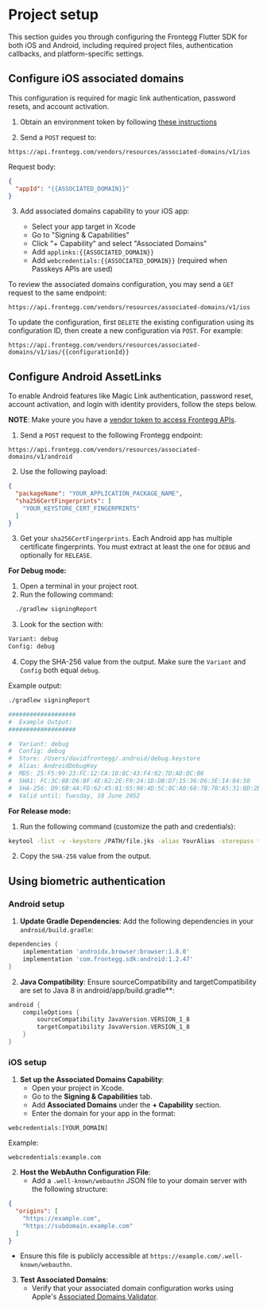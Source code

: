 # Project setup

This section guides you through configuring the Frontegg Flutter SDK for both iOS and Android, including required project files, authentication callbacks, and platform-specific settings.


## Configure iOS associated domains

This configuration is required for magic link authentication, password resets, and account
activation.

1. Obtain an environment token by
   following [these instructions](https://developers.frontegg.com/api/vendor-service)

2. Send a `POST` request to:

```
https://api.frontegg.com/vendors/resources/associated-domains/v1/ios
```

Request body:

```json
{
  "appId": "{{ASSOCIATED_DOMAIN}}"
}
```

3. Add associated domains capability to your iOS app:

    - Select your app target in Xcode
    - Go to "Signing & Capabilities"
    - Click "+ Capability" and select "Associated Domains"
    - Add `applinks:{{ASSOCIATED_DOMAIN}}`
    - Add `webcredentials:{{ASSOCIATED_DOMAIN}}` (required when Passkeys APIs are used)

To review the associated domains configuration, you may send a `GET` request to the same endpoint:

```
https://api.frontegg.com/vendors/resources/associated-domains/v1/ios
```

To update the configuration, first `DELETE` the existing configuration using its configuration ID,
then create a new configuration via `POST`. For example:

```
https://api.frontegg.com/vendors/resources/associated-domains/v1/ios/{{configurationId}} 
```

## Configure Android AssetLinks

To enable Android features like Magic Link authentication, password reset, account activation, and
login with identity providers, follow the steps below.

**NOTE**: Make youre you have
a [vendor token to access Frontegg APIs](https://docs.frontegg.com/reference/getting-started-with-your-api).

1. Send a `POST` request to the following Frontegg endpoint:

```
https://api.frontegg.com/vendors/resources/associated-domains/v1/android
```

2. Use the following payload:

```json
{
  "packageName": "YOUR_APPLICATION_PACKAGE_NAME",
  "sha256CertFingerprints": [
    "YOUR_KEYSTORE_CERT_FINGERPRINTS"
  ]
}
```

3. Get your `sha256CertFingerprints`. Each Android app has multiple certificate fingerprints. You
   must extract at least the one for `DEBUG` and optionally for `RELEASE`.

**For Debug mode:**

1. Open a terminal in your project root.
2. Run the following command:

``` bash
  ./gradlew signingReport
```

3. Look for the section with:

``` bash
Variant: debug
Config: debug
```

4. Copy the SHA-256 value from the output. Make sure the `Variant` and `Config` both equal `debug`.

Example output:

``` bash
./gradlew signingReport

###################
#  Example Output:
###################

#  Variant: debug
#  Config: debug
#  Store: /Users/davidfrontegg/.android/debug.keystore
#  Alias: AndroidDebugKey
#  MD5: 25:F5:99:23:FC:12:CA:10:8C:43:F4:02:7D:AD:DC:B6
#  SHA1: FC:3C:88:D6:BF:4E:62:2E:F0:24:1D:DB:D7:15:36:D6:3E:14:84:50
#  SHA-256: D9:6B:4A:FD:62:45:81:65:98:4D:5C:8C:A0:68:7B:7B:A5:31:BD:2B:9B:48:D9:CF:20:AE:56:FD:90:C1:C5:EE
#  Valid until: Tuesday, 18 June 2052
```

**For Release mode:**

1. Run the following command (customize the path and credentials):

``` bash
keytool -list -v -keystore /PATH/file.jks -alias YourAlias -storepass *** -keypass ***
```

2. Copy the `SHA-256` value from the output.



## Using biometric authentication

### Android setup

1. **Update Gradle Dependencies**:
   Add the following dependencies in your `android/build.gradle`:
```groovy
dependencies {
    implementation 'androidx.browser:browser:1.8.0'
    implementation 'com.frontegg.sdk:android:1.2.47'
}
```

2. **Java Compatibility**: 
    Ensure sourceCompatibility and targetCompatibility are set to Java 8 in android/app/build.gradle**:
```groovy
android {
    compileOptions {
        sourceCompatibility JavaVersion.VERSION_1_8
        targetCompatibility JavaVersion.VERSION_1_8
    }
}
```

### iOS setup

1. **Set up the Associated Domains Capability**:
   - Open your project in Xcode.
   - Go to the **Signing & Capabilities** tab.
   - Add **Associated Domains** under the **+ Capability** section.
   - Enter the domain for your app in the format:
```
webcredentials:[YOUR_DOMAIN]
```
Example:
```
webcredentials:example.com
```

2. **Host the WebAuthn Configuration File**:
   - Add a `.well-known/webauthn` JSON file to your domain server with the following structure:
```json
{
  "origins": [
    "https://example.com",
    "https://subdomain.example.com"
  ]
}
```
   - Ensure this file is publicly accessible at `https://example.com/.well-known/webauthn`.

3. **Test Associated Domains**:
   - Verify that your associated domain configuration works using Apple's [Associated Domains Validator](https://developer.apple.com/contact/request/associated-domains).
